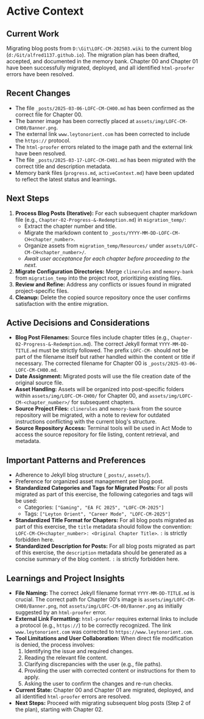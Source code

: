 # Active Context

## Current Work
Migrating blog posts from `D:\Git\LOFC-CM-202503.wiki` to the current blog (`d:/Git/alfred1137.github.io`). The migration plan has been drafted, accepted, and documented in the memory bank. Chapter 00 and Chapter 01 have been successfully migrated, deployed, and all identified `html-proofer` errors have been resolved.

## Recent Changes
- The file `_posts/2025-03-06-LOFC-CM-CH00.md` has been confirmed as the correct file for Chapter 00.
- The banner image has been correctly placed at `assets/img/LOFC-CM-CH00/Banner.png`.
- The external link `www.leytonorient.com` has been corrected to include the `https://` protocol.
- The `html-proofer` errors related to the image path and the external link have been resolved.
- The file `_posts/2025-03-17-LOFC-CM-CH01.md` has been migrated with the correct title and description metadata.
- Memory bank files (`progress.md`, `activeContext.md`) have been updated to reflect the latest status and learnings.

## Next Steps
1.  **Process Blog Posts (Iterative):** For each subsequent chapter markdown file (e.g., `Chapter-02-Progress-&-Redemption.md`) in `migration_temp/`:
    *   Extract the chapter number and title.
    *   Migrate the markdown content to `_posts/YYYY-MM-DD-LOFC-CM-CH<chapter_number>`.
    *   Organize assets from `migration_temp/Resources/` under `assets/LOFC-CM-CH<chapter_number>/`.
    *   *Await user acceptance for each chapter before proceeding to the next.*
2.  **Migrate Configuration Directories:** Merge `clinerules` and `memory-bank` from `migration_temp` into the project root, prioritizing existing files.
3.  **Review and Refine:** Address any conflicts or issues found in migrated project-specific files.
4.  **Cleanup:** Delete the copied source repository once the user confirms satisfaction with the entire migration.

## Active Decisions and Considerations
- **Blog Post Filenames:** Source files include chapter titles (e.g., `Chapter-02-Progress-&-Redemption.md`). The correct Jekyll format `YYYY-MM-DD-TITLE.md` must be strictly followed. The prefix `LOFC-CM-` should not be part of the filename itself but rather handled within the content or title if necessary. The corrected filename for Chapter 00 is `_posts/2025-03-06-LOFC-CM-CH00.md`.
- **Date Assignment:** Migrated posts will use the file creation date of the original source file.
- **Asset Handling:** Assets will be organized into post-specific folders within `assets/img/LOFC-CM-CH00/` for Chapter 00, and `assets/img/LOFC-CM-<chapter_number>/` for subsequent chapters.
- **Source Project Files:** `clinerules` and `memory-bank` from the source repository will be migrated, with a note to review for outdated instructions conflicting with the current blog's structure.
- **Source Repository Access:** Terminal tools will be used in Act Mode to access the source repository for file listing, content retrieval, and metadata.

## Important Patterns and Preferences
- Adherence to Jekyll blog structure (`_posts/`, `assets/`).
- Preference for organized asset management per blog post.
- **Standardized Categories and Tags for Migrated Posts:** For all posts migrated as part of this exercise, the following categories and tags will be used:
    - Categories: `["Gaming", "EA FC 2025", "LOFC-CM-2025"]`
    - Tags: `["Leyton Orient", "Career Mode", "LOFC-CM-2025"]`
- **Standardized Title Format for Chapters:** For all blog posts migrated as part of this exercise, the `title` metadata should follow the convention: `LOFC-CM-CH<chapter_number>: <Original Chapter Title>`. `:` is strictly forbidden here.
- **Standardized Description for Posts:** For all blog posts migrated as part of this exercise, the `description` metadata should be generated as a concise summary of the blog content. `:` is strictly forbidden here.

## Learnings and Project Insights
- **File Naming:** The correct Jekyll filename format `YYYY-MM-DD-TITLE.md` is crucial. The correct path for Chapter 00's image is `assets/img/LOFC-CM-CH00/Banner.png`, not `assets/img/LOFC-CM-00/Banner.png` as initially suggested by an `html-proofer` error.
- **External Link Formatting:** `html-proofer` requires external links to include a protocol (e.g., `https://`) to be correctly recognized. The link `www.leytonorient.com` was corrected to `https://www.leytonorient.com`.
- **Tool Limitations and User Collaboration:** When direct file modification is denied, the process involves:
    1.  Identifying the issue and required changes.
    2.  Reading the relevant file content.
    3.  Clarifying discrepancies with the user (e.g., file paths).
    4.  Providing the user with corrected content or instructions for them to apply.
    5.  Asking the user to confirm the changes and re-run checks.
- **Current State:** Chapter 00 and Chapter 01 are migrated, deployed, and all identified `html-proofer` errors are resolved.
- **Next Steps:** Proceed with migrating subsequent blog posts (Step 2 of the plan), starting with Chapter 02.
